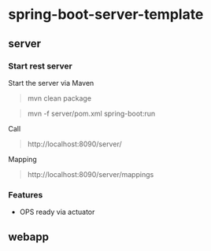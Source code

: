 # spring-boot-server-template

## server

### Start rest server

Start the server via Maven
> mvn clean package

> mvn -f server/pom.xml spring-boot:run

Call
> http://localhost:8090/server/

Mapping
> http://localhost:8090/server/mappings

### Features
- OPS ready via actuator

## webapp
